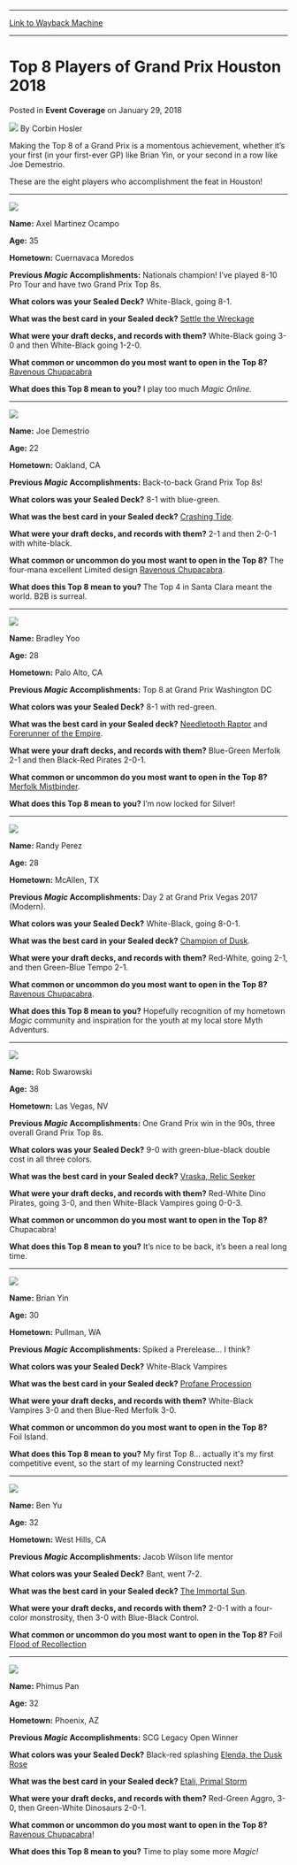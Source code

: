 
---
[Link to Wayback Machine](https://web.archive.org/web/20200527213859/https://magic.wizards.com/en/events/coverage/gphou18/top-8-players-grand-prix-houston-2018-01-28)

[_metadata_:author]:- "Corbin Hosler"
[_metadata_:description]:- "Making the Top 8 of a Grand Prix is a momentous achievement, whether it’s your first (in your first-ever GP) like Brian Yin, or your second in a row like Joe Demestrio. These are the eight players who accomplishment the feat in Houston!  Name: Axel Martinez Ocampo Age: 35"
[_metadata_:generator]:- "Drupal 7 (http://drupal.org)"
[_metadata_:node]:- "1254126"
[_metadata_:path_date]:- "2018-01-28"
[_metadata_:publish_date]:- "2018-01-29"
[_metadata_:source]:- "div-main-content"
[_metadata_:title]:- "Top 8 Players of Grand Prix Houston 2018"
[_metadata_:wayback_capture_timestamp]:- "2020-05-27 21:38:59"
[_metadata_:wayback_raw_url]:- "https://web.archive.org/web/20200527213859id_/https://magic.wizards.com/en/events/coverage/gphou18/top-8-players-grand-prix-houston-2018-01-28"
[_metadata_:wayback_url]:- "https://magic.wizards.com/en/events/coverage/gphou18/top-8-players-grand-prix-houston-2018-01-28"
---


Top 8 Players of Grand Prix Houston 2018
========================================



 Posted in **Event Coverage**
 on January 29, 2018 






![](https://media.magic.wizards.com/styles/auth_small/public/images/person/hosler.jpg)
By Corbin Hosler











Making the Top 8 of a Grand Prix is a momentous achievement, whether it’s your first (in your first-ever GP) like Brian Yin, or your second in a row like Joe Demestrio.


These are the eight players who accomplishment the feat in Houston!




---


![](https://media.magic.wizards.com/images/featured/gphou18_t8_martinez.jpg)


**Name:** Axel Martinez Ocampo


**Age:** 35


**Hometown:** Cuernavaca Moredos


**Previous *Magic* Accomplishments:** Nationals champion! I’ve played 8-10 Pro Tour and have two Grand Prix Top 8s.


**What colors was your Sealed Deck?** White-Black, going 8-1.


**What was the best card in your Sealed deck?** [Settle the Wreckage](http://gatherer.wizards.com/Pages/Card/Details.aspx?name=Settle+the+Wreckage)


**What were your draft decks, and records with them?** White-Black going 3-0 and then White-Black going 1-2-0.


**What common or uncommon do you most want to open in the Top 8?** [Ravenous Chupacabra](http://gatherer.wizards.com/Pages/Card/Details.aspx?name=Ravenous+Chupacabra)


**What does this Top 8 mean to you?** I play too much *Magic Online.*




---


![](https://media.magic.wizards.com/images/person/gphou18_t8_demestrio.jpg)


**Name:** Joe Demestrio


**Age:** 22


**Hometown:** Oakland, CA


**Previous *Magic* Accomplishments:** Back-to-back Grand Prix Top 8s!


**What colors was your Sealed Deck?** 8-1 with blue-green.


**What was the best card in your Sealed deck?** [Crashing Tide](http://gatherer.wizards.com/Pages/Card/Details.aspx?name=Crashing+Tide).


**What were your draft decks, and records with them?** 2-1 and then 2-0-1 with white-black.


**What common or uncommon do you most want to open in the Top 8?** The four-mana excellent Limited design [Ravenous Chupacabra](http://gatherer.wizards.com/Pages/Card/Details.aspx?name=Ravenous+Chupacabra).


**What does this Top 8 mean to you?** The Top 4 in Santa Clara meant the world. B2B is surreal.




---


![](https://media.magic.wizards.com/images/featured/gphou18_t8_yoo.jpg)


**Name:** Bradley Yoo


**Age:** 28


**Hometown:** Palo Alto, CA


**Previous *Magic* Accomplishments:** Top 8 at Grand Prix Washington DC


**What colors was your Sealed Deck?** 8-1 with red-green.


**What was the best card in your Sealed deck?** [Needletooth Raptor](http://gatherer.wizards.com/Pages/Card/Details.aspx?name=Needletooth+Raptor) and [Forerunner of the Empire](http://gatherer.wizards.com/Pages/Card/Details.aspx?name=Forerunner+of+the+Empire).


**What were your draft decks, and records with them?** Blue-Green Merfolk 2-1 and then Black-Red Pirates 2-0-1.


**What common or uncommon do you most want to open in the Top 8?** [Merfolk Mistbinder](http://gatherer.wizards.com/Pages/Card/Details.aspx?name=Merfolk+Mistbinder).


**What does this Top 8 mean to you?** I’m now locked for Silver!




---


![](https://media.magic.wizards.com/images/person/gphou18_t8_perez.jpg)


**Name:** Randy Perez


**Age:** 28


**Hometown:** McAllen, TX


**Previous *Magic* Accomplishments:** Day 2 at Grand Prix Vegas 2017 (Modern).


**What colors was your Sealed Deck?** White-Black, going 8-0-1.


**What was the best card in your Sealed deck?** [Champion of Dusk](http://gatherer.wizards.com/Pages/Card/Details.aspx?name=Champion+of+Dusk).


**What were your draft decks, and records with them?** Red-White, going 2-1, and then Green-Blue Tempo 2-1.


**What common or uncommon do you most want to open in the Top 8?** [Ravenous Chupacabra](http://gatherer.wizards.com/Pages/Card/Details.aspx?name=Ravenous+Chupacabra).


**What does this Top 8 mean to you?** Hopefully recognition of my hometown *Magic* community and inspiration for the youth at my local store Myth Adventurs.




---


![](https://media.magic.wizards.com/images/person/gphou18_t8_swarowski.jpg)


**Name:** Rob Swarowski


**Age:** 38


**Hometown:** Las Vegas, NV


**Previous *Magic* Accomplishments:** One Grand Prix win in the 90s, three overall Grand Prix Top 8s.


**What colors was your Sealed Deck?** 9-0 with green-blue-black double cost in all three colors.


**What was the best card in your Sealed deck?** [Vraska, Relic Seeker](http://gatherer.wizards.com/Pages/Card/Details.aspx?name=Vraska%2C+Relic+Seeker)


**What were your draft decks, and records with them?** Red-White Dino Pirates, going 3-0, and then White-Black Vampires going 0-0-3.


**What common or uncommon do you most want to open in the Top 8?** Chupacabra!


**What does this Top 8 mean to you?** It’s nice to be back, it’s been a real long time.




---


![](https://media.magic.wizards.com/images/featured/gphou18_t8_yin.jpg)


**Name:** Brian Yin


**Age:** 30


**Hometown:** Pullman, WA


**Previous *Magic* Accomplishments:** Spiked a Prerelease… I think?


**What colors was your Sealed Deck?** White-Black Vampires


**What was the best card in your Sealed deck?** [Profane Procession](http://gatherer.wizards.com/Pages/Card/Details.aspx?name=Profane+Procession)


**What were your draft decks, and records with them?** White-Black Vampires 3-0 and then Blue-Red Merfolk 3-0.


**What common or uncommon do you most want to open in the Top 8?** Foil Island.


**What does this Top 8 mean to you?** My first Top 8… actually it's my first competitive event, so the start of my learning Constructed next?




---


![](https://media.magic.wizards.com/images/featured/gphou18_t8_yu.jpg)


**Name:** Ben Yu


**Age:** 32


**Hometown:** West Hills, CA


**Previous *Magic* Accomplishments:** Jacob Wilson life mentor


**What colors was your Sealed Deck?** Bant, went 7-2.


**What was the best card in your Sealed deck?** [The Immortal Sun](http://gatherer.wizards.com/Pages/Card/Details.aspx?name=The+Immortal+Sun).


**What were your draft decks, and records with them?** 2-0-1 with a four-color monstrosity, then 3-0 with Blue-Black Control.


**What common or uncommon do you most want to open in the Top 8?** Foil [Flood of Recollection](http://gatherer.wizards.com/Pages/Card/Details.aspx?name=Flood+of+Recollection)




---


![](https://media.magic.wizards.com/images/person/gphou18_t8_pan.jpg)


**Name:** Phimus Pan


**Age:** 32


**Hometown:** Phoenix, AZ


**Previous *Magic* Accomplishments:** SCG Legacy Open Winner


**What colors was your Sealed Deck?** Black-red splashing [Elenda, the Dusk Rose](http://gatherer.wizards.com/Pages/Card/Details.aspx?name=Elenda%2C+the+Dusk+Rose)


**What was the best card in your Sealed deck?** [Etali, Primal Storm](http://gatherer.wizards.com/Pages/Card/Details.aspx?name=Etali%2C+Primal+Storm)


**What were your draft decks, and records with them?** Red-Green Aggro, 3-0, then Green-White Dinosaurs 2-0-1.


**What common or uncommon do you most want to open in the Top 8?** [Ravenous Chupacabra](http://gatherer.wizards.com/Pages/Card/Details.aspx?name=Ravenous+Chupacabra)!


**What does this Top 8 mean to you?** Time to play some more *Magic!* 







